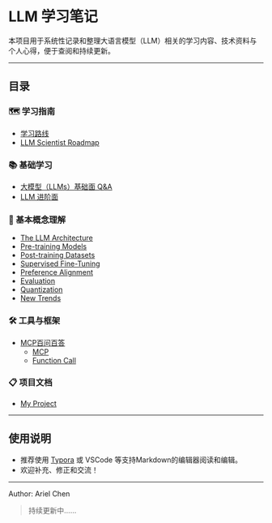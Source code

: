 # LLM 学习笔记

本项目用于系统性记录和整理大语言模型（LLM）相关的学习内容、技术资料与个人心得，便于查阅和持续更新。

---

## 目录

### 🗺️ 学习指南
- [学习路线](./学习路线.md)
- [LLM Scientist Roadmap](./基本概念理解/LLM%20Scientist%20Roadmap.md)

### 📚 基础学习
- [大模型（LLMs）基础面 Q&A](./大模型基础面/LLM_Basic_QA.md)
- [LLM 进阶面](./大模型基础面/LLM_进阶面.md)

### 🔬 基本概念理解
- [The LLM Architecture](./基本概念理解/Scientist/The%20LLM%20architecture.md)
- [Pre-training Models](./基本概念理解/Scientist/Pre-training%20models.md)
- [Post-training Datasets](./基本概念理解/Scientist/Post-training%20datasets.md)
- [Supervised Fine-Tuning](./基本概念理解/Scientist/Supervised%20Fine-Tuning.md)
- [Preference Alignment](./基本概念理解/Scientist/Preference%20Alignment.md)
- [Evaluation](./基本概念理解/Scientist/Evaluation.md)
- [Quantization](./基本概念理解/Scientist/Quantization.md)
- [New Trends](./基本概念理解/Scientist/New%20Trends.md)

### 🛠️ 工具与框架
- [MCP百问百答](./MCP百问百答/)
  - [MCP](./MCP百问百答/MCP.md)
  - [Function Call](./MCP百问百答/Function%20Call.md)

### 📋 项目文档
- [My Project](./My%20Project.md)

---

## 使用说明

- 推荐使用 [Typora](https://typora.io/) 或 VSCode 等支持Markdown的编辑器阅读和编辑。
- 欢迎补充、修正和交流！

---

Author: Ariel Chen

> 持续更新中……

